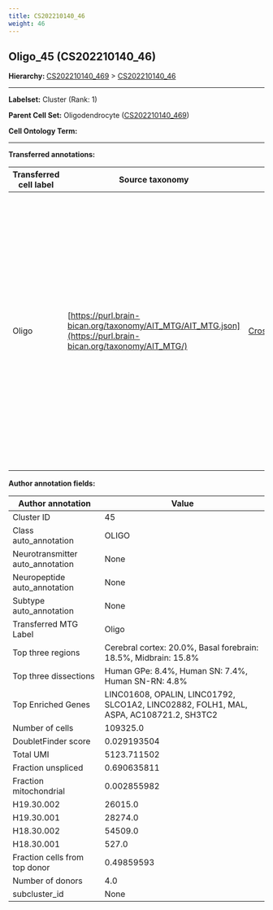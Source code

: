 ```yaml
---
title: CS202210140_46
weight: 46
---
```

## Oligo_45 (CS202210140_46)
<b>Hierarchy: </b>
[CS202210140_469](cell_sets/CS202210140_469.md) >
[CS202210140_46](cell_sets/CS202210140_46.md)

---


**Labelset:** Cluster (Rank: 1)

**Parent Cell Set:** Oligodendrocyte ([CS202210140_469](cell_sets/CS202210140_469.md))



**Cell Ontology Term:** 

[MARKER GENES.]: #


---

[TRANSFERRED ANNOTATIONS.]: #


**Transferred annotations:**

| Transferred cell label | Source taxonomy | Source node accession | Algorithm name | Comment |
|------------------------|-----------------|-----------------------|----------------|---------|
|Oligo|[https://purl.brain-bican.org/taxonomy/AIT_MTG/AIT_MTG.json](https://purl.brain-bican.org/taxonomy/AIT_MTG/)|[CrossArea_subclass:491edde6ce](https://purl.brain-bican.org/taxonomy/AIT_MTG/CrossArea_subclass_491edde6ce)||We performed PCA (50 components) on our full dataset, trained a random forest classifier (scikit-learn, class_ weight=‘balanced’, max_depth=50) on the MTG labels, and then predicted labels for all cells. We labeled each cluster with the mode of its constituent cells if two conditions were met: more than 0.8 of predicted labels matched the mode, and the mean probability of these pre- dictions was greater than 0.8.|

[AUTHOR ANNOTATION FIELDS.]: #


**Author annotation fields:**

| Author annotation | Value |
|-------------------|-------|
|Cluster ID|45|
|Class auto_annotation|OLIGO|
|Neurotransmitter auto_annotation|None|
|Neuropeptide auto_annotation|None|
|Subtype auto_annotation|None|
|Transferred MTG Label|Oligo|
|Top three regions|Cerebral cortex: 20.0%, Basal forebrain: 18.5%, Midbrain: 15.8%|
|Top three dissections|Human GPe: 8.4%, Human SN: 7.4%, Human SN-RN: 4.8%|
|Top Enriched Genes|LINC01608, OPALIN, LINC01792, SLCO1A2, LINC02882, FOLH1, MAL, ASPA, AC108721.2, SH3TC2|
|Number of cells|109325.0|
|DoubletFinder score|0.029193504|
|Total UMI|5123.711502|
|Fraction unspliced|0.690635811|
|Fraction mitochondrial|0.002855982|
|H19.30.002|26015.0|
|H19.30.001|28274.0|
|H18.30.002|54509.0|
|H18.30.001|527.0|
|Fraction cells from top donor|0.49859593|
|Number of donors|4.0|
|subcluster_id|None|
